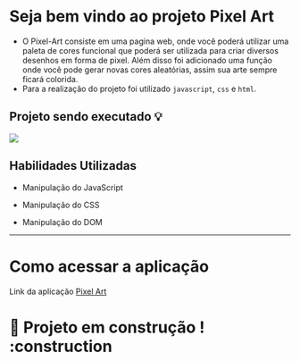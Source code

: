# Seja bem vindo ao projeto Pixel Art

- O Pixel-Art consiste em uma pagina web, onde você poderá utilizar uma paleta de cores funcional que poderá ser utilizada para criar diversos desenhos em forma de pixel. Além disso foi adicionado uma função onde você pode gerar novas cores aleatórias, assim sua arte sempre ficará colorida.
- Para a realização do projeto foi utilizado `javascript`, `css` e `html`.

## Projeto sendo executado 💡

<img src='imgs/foto.png'>

## Habilidades Utilizadas

- Manipulação do JavaScript

- Manipulação do CSS

- Manipulação do DOM

---

# Como acessar a aplicação

Link da aplicação <a href='https://nicolaszamboni.github.io/Project-Pixel-Art/'>Pixel Art</a>

# :construction: Projeto em construção ! :construction
